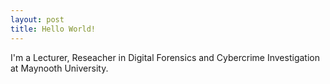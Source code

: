 ```yaml
---
layout: post
title: Hello World!
---
```


I'm a Lecturer, Reseacher in Digital Forensics and Cybercrime Investigation at Maynooth University.
